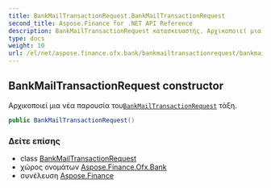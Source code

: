 ```yaml
---
title: BankMailTransactionRequest.BankMailTransactionRequest
second_title: Aspose.Finance for .NET API Reference
description: BankMailTransactionRequest κατασκευαστής. Αρχικοποιεί μια νέα παρουσία τουBankMailTransactionRequest τάξη.
type: docs
weight: 10
url: /el/net/aspose.finance.ofx.bank/bankmailtransactionrequest/bankmailtransactionrequest/
---
```

## BankMailTransactionRequest constructor

Αρχικοποιεί μια νέα παρουσία του[`BankMailTransactionRequest`](../) τάξη.

```csharp
public BankMailTransactionRequest()
```

### Δείτε επίσης

* class [BankMailTransactionRequest](../)
* χώρος ονομάτων [Aspose.Finance.Ofx.Bank](../../bankmailtransactionrequest/)
* συνέλευση [Aspose.Finance](../../../)


